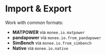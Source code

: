
# Import & Export

Work with common formats:

- **MATPOWER** via `monee.io.matpower`
- **pandapower** via `monee.io.from_pandapower`
- **SimBench** via `monee.io.from_simbench`
- **Native** via `monee.io.native`
